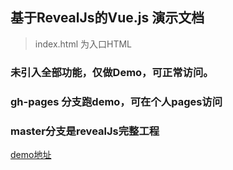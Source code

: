 ## 基于RevealJs的Vue.js 演示文档

> index.html 为入口HTML

### 未引入全部功能，仅做Demo，可正常访问。

### gh-pages 分支跑demo，可在个人pages访问

### master分支是revealJs完整工程

[demo地址](http://palmer.arkstack.cn/demos-Reveal.js/)

